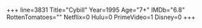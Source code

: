+++
line=3831
Title="Cybill"
Year=1995
Age="7+"
IMDb="6.8"
RottenTomatoes=""
Netflix=0
Hulu=0
PrimeVideo=1
Disney=0
+++

